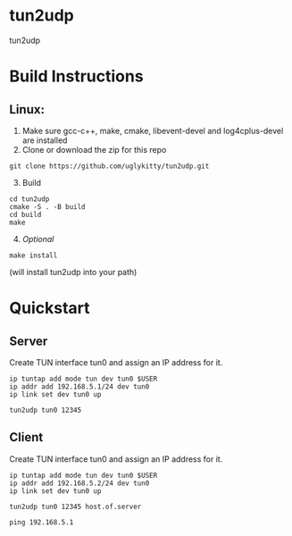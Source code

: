 # tun2udp

tun2udp

# Build Instructions

## Linux:

1. Make sure gcc-c++, make, cmake, libevent-devel and log4cplus-devel are installed
2. Clone or download the zip for this repo
```
git clone https://github.com/uglykitty/tun2udp.git
```
3. Build
```
cd tun2udp
cmake -S . -B build
cd build
make
```
4. *Optional*
```
make install
```
(will install tun2udp into your path)

# Quickstart

## Server
Create TUN interface tun0 and assign an IP address for it.
```
ip tuntap add mode tun dev tun0 $USER
ip addr add 192.168.5.1/24 dev tun0
ip link set dev tun0 up
```

```
tun2udp tun0 12345
```
## Client
Create TUN interface tun0 and assign an IP address for it.
```
ip tuntap add mode tun dev tun0 $USER
ip addr add 192.168.5.2/24 dev tun0
ip link set dev tun0 up
```
```
tun2udp tun0 12345 host.of.server
```
```
ping 192.168.5.1
```
